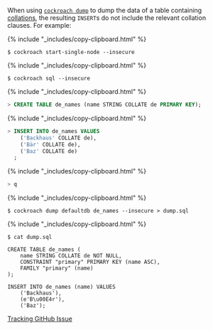 When using [`cockroach dump`](cockroach-dump.html) to dump the data of a table containing [collations](collate.html), the resulting `INSERT`s do not include the relevant collation clauses. For example:

{% include "_includes/copy-clipboard.html" %}
~~~ shell
$ cockroach start-single-node --insecure
~~~

{% include "_includes/copy-clipboard.html" %}
~~~ shell
$ cockroach sql --insecure
~~~

{% include "_includes/copy-clipboard.html" %}
~~~ sql
> CREATE TABLE de_names (name STRING COLLATE de PRIMARY KEY);
~~~

{% include "_includes/copy-clipboard.html" %}
~~~ sql
> INSERT INTO de_names VALUES
    ('Backhaus' COLLATE de),
    ('Bär' COLLATE de),
    ('Baz' COLLATE de)
  ;
~~~

{% include "_includes/copy-clipboard.html" %}
~~~ sql
> q
~~~

{% include "_includes/copy-clipboard.html" %}
~~~ shell
$ cockroach dump defaultdb de_names --insecure > dump.sql
~~~

{% include "_includes/copy-clipboard.html" %}
~~~ shell
$ cat dump.sql
~~~

~~~
CREATE TABLE de_names (
	name STRING COLLATE de NOT NULL,
	CONSTRAINT "primary" PRIMARY KEY (name ASC),
	FAMILY "primary" (name)
);

INSERT INTO de_names (name) VALUES
	('Backhaus'),
	(e'B\u00E4r'),
	('Baz');
~~~

[Tracking GitHub Issue](https://github.com/cockroachdb/cockroach/issues/48278)
